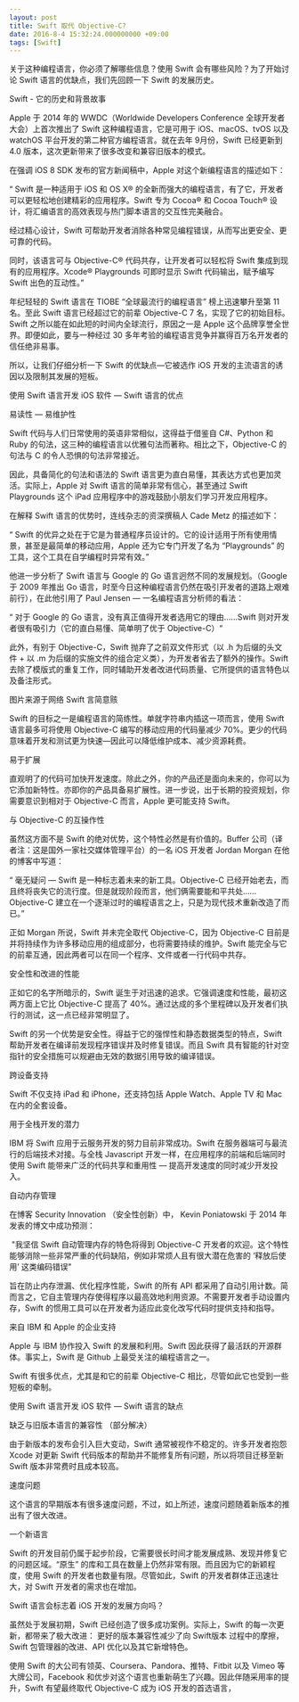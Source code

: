 ```yaml
---
layout: post
title: Swift 取代 Objective-C?
date: 2016-8-4 15:32:24.000000000 +09:00
tags: [Swift]
---
```



关于这种编程语言，你必须了解哪些信息？使用 Swift 会有哪些风险？为了开始讨论 Swift 语言的优缺点，我们先回顾一下 Swift 的发展历史。

Swift - 它的历史和背景故事

Apple 于 2014 年的 WWDC（Worldwide Developers Conference 全球开发者大会）上首次推出了 Swift 这种编程语言，它是可用于 iOS、macOS、tvOS 以及 watchOS 平台开发的第二种官方编程语言。就在去年 9月份，Swift 已经更新到 4.0 版本，这次更新带来了很多改变和兼容旧版本的模式。

在强调 iOS 8 SDK 发布的官方新闻稿中，Apple 对这个新编程语言的描述如下：

“ Swift 是一种适用于 iOS 和 OS X® 的全新而强大的编程语言，有了它，开发者可以更轻松地创建精彩的应用程序。Swift 专为 Cocoa® 和 Cocoa Touch® 设计，将汇编语言的高效表现与热门脚本语言的交互性完美融合。

经过精心设计，Swift 可帮助开发者消除各种常见编程错误，从而写出更安全、更可靠的代码。

同时，该语言可与 Objective-C® 代码共存，让开发者可以轻松将 Swift 集成到现有的应用程序。Xcode® Playgrounds 可即时显示 Swift 代码输出，赋予编写 Swift 出色的互动性。”

年纪轻轻的 Swift 语言在 TIOBE “全球最流行的编程语言” 榜上迅速攀升至第 11 名。至此 Swift 语言已经超过它的前辈 Objective-C 7 名，实现了它的初始目标。Swift 之所以能在如此短的时间内全球流行，原因之一是 Apple 这个品牌享誉全世界。即便如此，要与一种经过 30 多年考验的编程语言竞争并赢得百万名开发者的信任绝非易事。

所以，让我们仔细分析一下 Swift 的优缺点—它被选作 iOS 开发的主流语言的诱因以及限制其发展的短板。

使用 Swift 语言开发 iOS 软件 — Swift 语言的优点

易读性 — 易维护性

Swift 代码与人们日常使用的英语非常相似，这得益于借鉴自 C#、Python 和 Ruby 的句法，这三种的编程语言以优雅句法而著称。相比之下，Objective-C 的句法与 C 的令人恐惧的句法非常接近。

因此，具备简化的句法和语法的 Swift 语言更为直白易懂，其表达方式也更加灵活。实际上，Apple 对 Swift 语言的简单非常有信心，甚至通过 Swift Playgrounds 这个 iPad 应用程序中的游戏鼓励小朋友们学习开发应用程序。

在解释 Swift 语言的优势时，连线杂志的资深撰稿人 Cade Metz 的描述如下：

“ Swift 的优异之处在于它是为普通程序员设计的。它的设计适用于所有使用情景，甚至是最简单的移动应用，Apple 还为它专门开发了名为 “Playgrounds” 的工具，这个工具在自学编程时异常有效。”

他进一步分析了 Swift 语言与 Google 的 Go 语言迥然不同的发展规划。（Google 于 2009 年推出 Go 语言，时至今日这种编程语言仍然在吸引开发者的道路上艰难前行），在此他引用了 Paul Jensen — 一名编程语言分析师的看法：

“ 对于 Google 的 Go 语言，没有真正值得开发者选用它的理由……Swift 则对开发者很有吸引力（它的直白易懂、简单明了优于 Objective-C）“

此外，有别于 Objective-C，Swift 抛弃了之前双文件形式（以 .h 为后缀的头文件 + 以 .m 为后缀的实施文件的组合定义类），为开发者省去了额外的操作。Swift 去除了模版式的重复工作，同时辅助开发者改进代码质量、它所提供的语言特色以及备注形式。

图片来源于网络
Swift 言简意赅

Swift 的目标之一是编程语言的简练性。单就字符串内插这一项而言，使用 Swift 语言最多可将使用 Objective-C 编写的移动应用的代码量减少 70%。更少的代码意味着开发和测试更为快速—因此可以降低维护成本、减少资源耗费。

易于扩展

直观明了的代码可加快开发速度。除此之外，你的产品还是面向未来的，你可以为它添加新特性。亦即你的产品具备易扩展性。进一步说，出于长期的投资规划，你需要意识到相对于 Objective-C 而言，Apple 更可能支持 Swift。

与 Objective-C 的互操作性

虽然这方面不是 Swift 的绝对优势，这个特性必然是有价值的。Buffer 公司（译者注：这是国外一家社交媒体管理平台）的一名 iOS 开发者 Jordan Morgan 在他的博客中写道：

“ 毫无疑问 — Swift 是一种标志着未来的新工具。Objective-C 已经开始老去，而且终将丧失它的流行度。但是就现阶段而言，他们俩需要能和平共处……Objective-C 建立在一个逐渐过时的编程语言之上，只是为现代技术重新改造了而已。”

正如 Morgan 所说，Swift 并未完全取代 Objective-C，因为 Objective-C 目前是并将持续作为许多移动应用的组成部分，也将需要持续的维护。Swift 能完全与它的前辈互通，因此两者可以在同一个程序、文件或者一行代码中共存。

安全性和改进的性能

正如它的名字所暗示的，Swift 诞生于对迅速的追求。它强调速度和性能，最初这两方面上它比 Objective-C 提高了 40%。通过达成的多个里程碑以及开发者们执行的测试，这一点已经非常明显了。

Swift 的另一个优势是安全性。得益于它的强悍性和静态数据类型的特点，Swift 帮助开发者在编译前发现程序错误并及时修复错误。而且 Swift 具有智能的针对空指针的安全措施可以规避由无效的数据引用导致的编译错误。

跨设备支持

Swift 不仅支持 iPad 和 iPhone，还支持包括 Apple Watch、Apple TV 和 Mac 在内的全套设备。

用于全栈开发的潜力

IBM 将 Swift 应用于云服务开发的努力目前非常成功。Swift 在服务器端可与最流行的后端技术对接。与全栈 Javascript 开发一样，在应用程序的前端和后端同时使用 Swift 能带来广泛的代码共享和重用性 — 提高开发速度的同时减少开发投入。

自动内存管理

在博客 Security Innovation （安全性创新）中， Kevin Poniatowski 于 2014 年发表的博文中成功预测：

 "我坚信 Swift 自动管理内存的特色将得到 Objective-C 开发者的欢迎。这个特性能够消除一些非常严重的代码缺陷，例如非常烦人且有很大潜在危害的 ‘释放后使用’ 这类编码错误"

旨在防止内存泄漏、优化程序性能，Swift 的所有 API 都采用了自动引用计数。简而言之，它自主管理内存使得程序以最高效地利用资源。不需要开发者手动设置内存，Swift 的惯用工具可以在开发者为适应此变化改写代码时提供支持和指导。

来自 IBM 和 Apple 的企业支持

Apple 与 IBM 协作投入 Swift 的发展和利用。Swift 因此获得了最活跃的开源群体。事实上，Swift 是 Github 上最受关注的编程语言之一。

Swift 有很多优点，尤其是和它的前辈 Objective-C 相比，尽管如此它也受到一些短板的牵制。

使用 Swift 语言开发 iOS 软件 — Swift 语言的缺点

缺乏与旧版本语言的兼容性 （部分解决）

由于新版本的发布会引入巨大变动，Swift 通常被视作不稳定的。许多开发者抱怨 Xcode 对更新 Swift 代码版本的帮助并不能修复所有问题，所以将项目迁移至新 Swift 版本非常费时且成本较高。

速度问题

这个语言的早期版本有很多速度问题，不过，如上所述，速度问题随着新版本的推出有了很大改进。

一个新语言

Swift 的开发目前仍属于起步阶段，它需要很长时间才能发展成熟、发现并修复它的问题区域。“原生” 的库和工具在数量上仍然非常有限。而且因为它的新颖程度，使用 Swift 的开发者也数量有限。尽管如此，Swift 的开发者群体正迅速壮大，对 Swift 开发者的需求也在增加。

Swift 语言会标志着 iOS 开发的发展方向吗？

虽然处于发展初期，Swift 已经创造了很多成功案例。实际上，Swift 的每一次更新，都带来了极大改进： 更好的版本兼容性减少了向 Swift版本 过程中的摩擦，Swift 包管理器的改进、API 优化以及其它新增特色。

使用 Swift 的大公司有领英、Coursera、Pandora、推特、Fitbit 以及 Vimeo 等大牌公司，Facebook 和优步对这个语言也重新萌生了兴趣。因此伴随采用率的提升，Swift 有望最终取代 Objective-C 成为 iOS 开发的首选语言，

